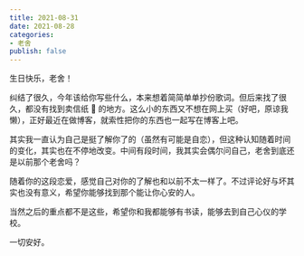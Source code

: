 ```yaml
---
title: 2021-08-31
date: 2021-08-28
categories: 
- 老舍
publish: false
---
```


生日快乐，老舍！

纠结了很久，今年该给你写些什么，本来想着简简单单抄份歌词。但后来找了很久，都没有找到卖信纸 📃 的地方。这么小的东西又不想在网上买（好吧，原谅我懒），正好最近在做博客，就索性把你的东西也一起写在博客上吧。

其实我一直认为自己是挺了解你了的（虽然有可能是自恋），但这种认知随着时间的变化，其实也在不停地改变。中间有段时间，我其实会偶尔问自己，老舍到底还是以前那个老舍吗？

随着你的这段恋爱，感觉自己对你的了解也和以前不太一样了。不过评论好与坏其实也没有意义，希望你能够找到那个能让你心安的人。

当然之后的重点都不是这些，希望你和我都能够有书读，能够去到自己心仪的学校。

一切安好。